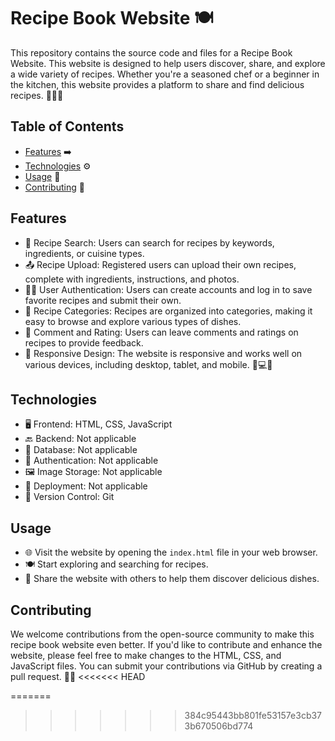 
# Recipe Book Website 🍽️

This repository contains the source code and files for a Recipe Book Website. This website is designed to help users discover, share, and explore a wide variety of recipes. Whether you're a seasoned chef or a beginner in the kitchen, this website provides a platform to share and find delicious recipes. 🥗🍔🍰

## Table of Contents

- [Features](#features) ➡️
- [Technologies](#technologies) ⚙️
- [Usage](#usage) 📝
- [Contributing](#contributing) 🤝


## Features

- 🍳 Recipe Search: Users can search for recipes by keywords, ingredients, or cuisine types.
- 📤 Recipe Upload: Registered users can upload their own recipes, complete with ingredients, instructions, and photos.
- 👩‍🍳 User Authentication: Users can create accounts and log in to save favorite recipes and submit their own.
- 🍔 Recipe Categories: Recipes are organized into categories, making it easy to browse and explore various types of dishes.
- 💬 Comment and Rating: Users can leave comments and ratings on recipes to provide feedback.
- 📱 Responsive Design: The website is responsive and works well on various devices, including desktop, tablet, and mobile. 📱💻📲

## Technologies

- 🖥️ Frontend: HTML, CSS, JavaScript
- 🔙 Backend: Not applicable
- 💾 Database: Not applicable
- 🔐 Authentication: Not applicable
- 🖼️ Image Storage: Not applicable
- 🚀 Deployment: Not applicable
- 📡 Version Control: Git

## Usage

- 🌐 Visit the website by opening the `index.html` file in your web browser.
- 🍽️ Start exploring and searching for recipes.
- 📢 Share the website with others to help them discover delicious dishes.

## Contributing

We welcome contributions from the open-source community to make this recipe book website even better. If you'd like to contribute and enhance the website, please feel free to make changes to the HTML, CSS, and JavaScript files. You can submit your contributions via GitHub by creating a pull request. 🚀🤝
<<<<<<< HEAD

=======
>>>>>>> 384c95443bb801fe53157e3cb373b670506bd774


